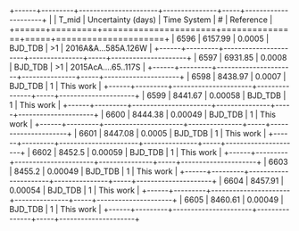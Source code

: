 +------+---------+----------------------+---------------+-----+---------------------+
|      |   T_mid |   Uncertainty (days) | Time System   | #   | Reference           |
+======+=========+======================+===============+=====+=====================+
| 6596 | 6157.99 |              0.0005  | BJD_TDB       | >1  | 2016A&A...585A.126W |
+------+---------+----------------------+---------------+-----+---------------------+
| 6597 | 6931.85 |              0.0008  | BJD_TDB       | >1  | 2015AcA....65..117S |
+------+---------+----------------------+---------------+-----+---------------------+
| 6598 | 8438.97 |              0.0007  | BJD_TDB       | 1   | This work           |
+------+---------+----------------------+---------------+-----+---------------------+
| 6599 | 8441.67 |              0.00058 | BJD_TDB       | 1   | This work           |
+------+---------+----------------------+---------------+-----+---------------------+
| 6600 | 8444.38 |              0.00049 | BJD_TDB       | 1   | This work           |
+------+---------+----------------------+---------------+-----+---------------------+
| 6601 | 8447.08 |              0.0005  | BJD_TDB       | 1   | This work           |
+------+---------+----------------------+---------------+-----+---------------------+
| 6602 | 8452.5  |              0.00059 | BJD_TDB       | 1   | This work           |
+------+---------+----------------------+---------------+-----+---------------------+
| 6603 | 8455.2  |              0.00049 | BJD_TDB       | 1   | This work           |
+------+---------+----------------------+---------------+-----+---------------------+
| 6604 | 8457.91 |              0.00054 | BJD_TDB       | 1   | This work           |
+------+---------+----------------------+---------------+-----+---------------------+
| 6605 | 8460.61 |              0.00049 | BJD_TDB       | 1   | This work           |
+------+---------+----------------------+---------------+-----+---------------------+